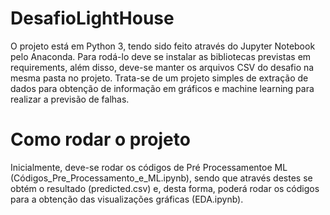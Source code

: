 # DesafioLightHouse

O projeto está em Python 3, tendo sido feito através do Jupyter Notebook pelo Anaconda. Para rodá-lo deve se instalar as bibliotecas previstas em requirements, além disso, deve-se manter os arquivos CSV do desafio na mesma pasta no projeto.
Trata-se de um projeto simples de extração de dados para obtenção de informação em gráficos e machine learning para realizar a previsão de falhas.

# Como rodar o projeto
Inicialmente, deve-se rodar os códigos de Pré Processamentoe ML (Códigos_Pre_Processamento_e_ML.ipynb), sendo que através destes se obtém o resultado (predicted.csv) e, desta forma, poderá rodar os códigos para a obtenção das visualizações gráficas (EDA.ipynb).
